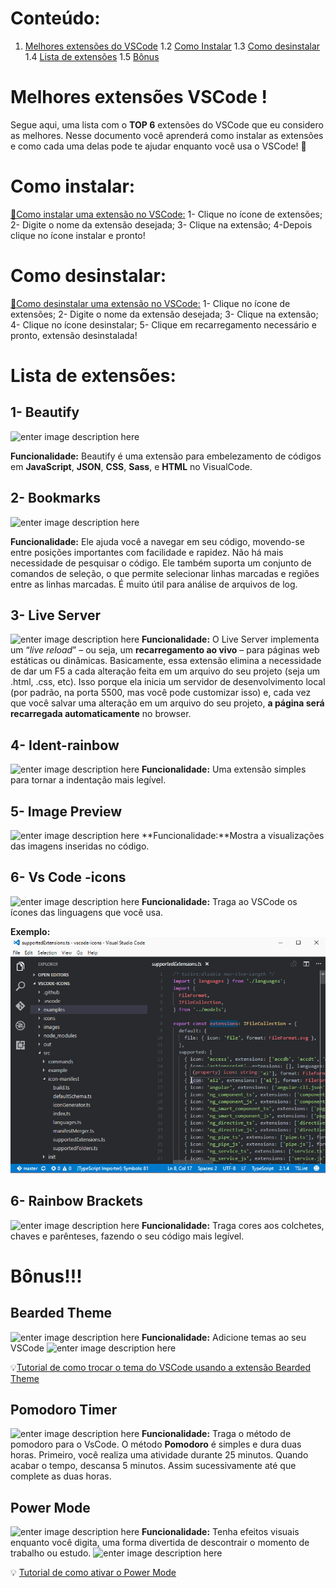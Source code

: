 ﻿# Conteúdo:

 1. [Melhores extensões do VSCode](#MelhoresextensõesVSCode)
 1.2 [Como Instalar](#Comoinstalar:)
 1.3 [Como desinstalar](#Comodesinstalar:)
 1.4 [Lista de extensões](#Listadeextensões:)
 1.5 [Bônus](#Bônus)

# Melhores extensões VSCode !  

Segue aqui, uma lista com o **TOP 6** extensões do VSCode que eu considero as melhores. Nesse documento você aprenderá como instalar as extensões e como cada uma delas pode te ajudar enquanto você usa o VSCode! 🤩

# Como instalar:

[📌Como instalar uma extensão no VSCode:](https://youtu.be/4j9Pu51IeWQ)
1- Clique no ícone de extensões;
2- Digite o nome da extensão desejada;
3- Clique na extensão;
4-Depois clique no ícone instalar e pronto! 

# Como desinstalar:

[📌Como desinstalar uma extensão no VSCode:](https://youtu.be/rzFURexY8nc)
1- Clique no ícone de extensões;
2- Digite o nome da extensão desejada;
3- Clique na extensão;
4- Clique no ícone desinstalar;
5- Clique em recarregamento necessário e pronto, extensão desinstalada!

# Lista de extensões:

## 1- Beautify
![enter image description here](https://thedeployguy.com/static/c2047a90bb6d110c01b20ecec760a371/59415/beautify.png)

**Funcionalidade:**  Beautify é uma extensão para embelezamento de códigos em **JavaScript**, **JSON**, **CSS**, **Sass**, e **HTML** no VisualCode.

## 2- Bookmarks
![enter image description here](https://raw.githubusercontent.com/alefragnani/vscode-bookmarks/master/images/vscode-bookmarks-logo-readme.png)

**Funcionalidade:** Ele ajuda você a navegar em seu código, movendo-se entre posições importantes com facilidade e rapidez. Não há mais necessidade de pesquisar o código. Ele também suporta um conjunto de comandos de seleção, o que permite selecionar linhas marcadas e regiões entre as linhas marcadas. É muito útil para análise de arquivos de log.

## 3- Live Server
![enter image description here](https://miro.medium.com/max/1400/1*5Ls-Y7HNYtg8xmZwtgEO1g.png)
**Funcionalidade:** O Live Server implementa um “_live reload_” – ou seja, um **recarregamento ao vivo** – para páginas web estáticas ou dinâmicas. Basicamente, essa extensão elimina a necessidade de dar um F5 a cada alteração feita em um arquivo do seu projeto (seja um .html, .css, etc). Isso porque ela inicia um servidor de desenvolvimento local (por padrão, na porta 5500, mas você pode customizar isso) e, cada vez que você salvar uma alteração em um arquivo do seu projeto, **a página será recarregada automaticamente** no browser.

## 4- Ident-rainbow
![enter image description here](https://dm2301files.storage.live.com/y4p6X8nZDDcaK2O4Deyzi55tKs77czYo5ojilHOLV93QH0fgsRQx7r1jGVt37TQkNL9MVQz_x50KahKVuPDPXs8zuTC4huAZfNAjUnXcpttEw58ncVfkq31UHX-fy-sx3Htj8rvyg6r3YcuhBhSdn1uf3W2_YQ2U--PApjUE7u9E9HAUomMNQ1l3iPpRbLOwlZtNUJOSCK7DuVgl0TeRP5VsdFyjzuk1wEO-uHBFvNJma8/imagem_2021-10-04_201712.png?psid=1&width=652&height=174)
**Funcionalidade:** Uma extensão simples para tornar a indentação mais legível.

## 5- Image Preview
![enter image description here](https://dm2301files.storage.live.com/y4pfH0Wqqk4NcHBLKQUG3YMRqGE-I-dLvTs5-OLM0gBo4UJG0IyXduuJ185zRJEglWBarwaHTqvJ39T1FM3-JypLpcxZHsjOd_POSDhsxApJRM-JJOZe2UzBeY1SR7rTJXKHjOv2j9eDICs1QX1QBePsxwvsan59MZc08zZfe139GhzI1ttJPweeO63VTqR4jqk_Z5bZDy47S8GSQaHaLzQV77lBC5liehWH6P_A9wKsSw/imagem_2021-10-04_201904.png?psid=1&width=608&height=174)
**Funcionalidade:**Mostra a visualizações das imagens inseridas no código.

## 6- Vs Code -icons
![enter image description here](https://thedeployguy.com/static/d347875584a119fd6d2e520816456cd0/fcda8/icons.png)
**Funcionalidade:**  Traga ao VSCode os ícones das linguagens que você usa. 

**Exemplo:** 
![enter image description here](https://raw.githubusercontent.com/vscode-icons/vscode-icons/master/images/screenshot.gif)

## 6- Rainbow Brackets
![enter image description here](https://dm2301files.storage.live.com/y4pkxTC74_2PoW-US8MzSH9liAdMz4ipJaU_ck7EVB01lhzl1_eubh7s9j_dXzmbmuTIWghncBBpj23GR6L8bBQMnrP8wDLOa6xTsrbJJr9yNZyC4nY-vNHSrxYaoTt62LJsTr27RyOOnppxqbRrXS7jiM4ahe6_2oUaoHxinpmZxu1ypey-urJcFXRXSZhhZhRumcwGfRZroEgr7ErhshhO7pfK0ELC7iYMXU2ZIxhAhU/Rainbow%20Brackets.png?psid=1&width=570&height=174)
**Funcionalidade:** Traga cores aos colchetes, chaves e parênteses, fazendo o seu código mais legível.

# Bônus!!!

##  Bearded Theme
![enter image description here](https://dm2301files.storage.live.com/y4psd7uUzLZWSRWXU4rr2dDiFL6BmWf4nRRoWg62Ebz-RbU5rTpoK3UuqKrYQmAGFu4aZ4pyIaQM1DsA91CA2pU0R8ZYaSh8zM8rLBqjKkp32Bg2PmsoioNuf_-Qlih5IXwNymO91QAmbQGeP9rW-mp0tgPp-yFJAokgWokz-S7mIGbcHphCUgOdKaUYKrauZLYmZ7Ew2lMQPlNZds3MVlMKxHF9FIMsd9n09a6qLqctN4/bearded%20theme.png?psid=1&width=563&height=176)
**Funcionalidade:** Adicione temas ao seu VSCode
![enter image description here](https://raw.githubusercontent.com/BeardedBear/bearded-theme/master/assets/themes.png)

💡[Tutorial de como trocar o tema do VSCode usando a extensão Bearded Theme](https://youtu.be/UKpB7xEwQc8)

##  Pomodoro Timer
![enter image description here](https://dm2301files.storage.live.com/y4pWA5amHScUshjGg2nz-YW-o6jty97pOcW4lr1L1XErbGeHF9am66wNkYTTW0vJy0U--UgR_dAc3BMntD9iSyzVS4nujOwG36jwFb0yMi0qDvm_pf6gotIsdX-8uWKWh-mokqwWJbG-lnqinpkX-MYZ1eAtcpOns05qzWMTRqfj3GrbJ3JYbAcMG5Pl5qrAsuWXrWy0EDGMnKviMb4QfXx0skct0BLQRJpkR0QxCHE2Xc/Pomodoro%20Timer.png?psid=1&width=534&height=172)
**Funcionalidade:** Traga o método de pomodoro para o VsCode. O método  **Pomodoro**  é simples e dura duas horas. Primeiro, você realiza uma atividade durante 25 minutos. Quando acabar o tempo, descansa 5 minutos. Assim sucessivamente até que complete as duas horas.

##  Power Mode
![enter image description here](https://dm2301files.storage.live.com/y4piDH7MWful1rC_LCAhiLD-5Pjb1DhOdPvwuPmCRxyrwuaXZe0f-BaomdxTI5fkLfCD6erRURjI_4uRK1ZXoX4iMQVdbliGM6-voRdQwqNbhdXjEFFYqSi4nG2KxSNMUo9NM-RytGMmAKXeVJib7GZ23Uklvenc-97UKv4Glv3OsIwmriyW9dG5vaLJ6lsMrjsRBaVU2G8QCAVWVtfstRBEjuhZmxnEPuoyqpwQLOiAf4/Power%20mode.png?psid=1&width=951&height=144)
**Funcionalidade:** Tenha efeitos visuais enquanto você digita, uma forma divertida de descontrair o momento de trabalho ou estudo.
![enter image description here](https://github.com/hoovercj/vscode-power-mode/raw/master/images/demo-presets-particles.gif)

💡 [Tutorial de como ativar o Power Mode](https://youtu.be/kTMsCAKiqko)